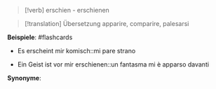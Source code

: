> [!verb]
> erschien - erschienen

> [!translation] Übersetzung
> apparire, comparire, palesarsi

**Beispiele**: 
#flashcards
- Es erscheint mir komisch::mi pare strano
<!--SR:!2024-04-25,4,270-->
- Ein Geist ist vor mir erschienen::un fantasma mi è apparso davanti
<!--SR:!2024-04-24,3,250-->

**Synonyme**: 





